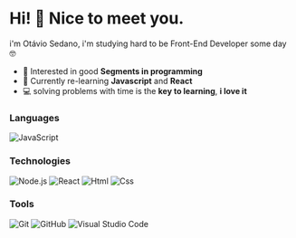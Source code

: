 # Hi! 👋 Nice to meet you.

 i'm Otávio Sedano, i'm studying hard to be Front-End Developer some day 🤓

-   :monocle_face: Interested in good **Segments in programming**
-   :seedling: Currently re-learning **Javascript** and **React**
-   :computer: solving problems with time is the **key to learning**, **i love it**

### Languages

![JavaScript](https://img.shields.io/badge/-JavaScript-000?&logo=JavaScript)

### Technologies

![Node.js](https://img.shields.io/badge/-Node.js-000?&logo=node.js)
![React](https://img.shields.io/badge/-React-000?&logo=React)
![Html](https://img.shields.io/badge/-HTML-000?&logo=HTML5)
![Css](https://img.shields.io/badge/-CSS-000?&logo=CSS3&logoColor=1572B6)

### Tools

![Git](https://img.shields.io/badge/-Git-000?style=flat&logo=git)
![GitHub](https://img.shields.io/badge/-GitHub-000?style=flat&logo=github)
![Visual Studio Code](https://img.shields.io/badge/-Visual%20Studio%20Code-000?style=flat&logo=visual-studio-code&logoColor=007ACC)
